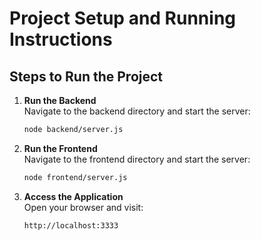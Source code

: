 # Project Setup and Running Instructions

## Steps to Run the Project

1. **Run the Backend**  
   Navigate to the backend directory and start the server:

    ```bash
    node backend/server.js
    ```

2. **Run the Frontend**  
   Navigate to the frontend directory and start the server:

    ```bash
    node frontend/server.js
    ```

3. **Access the Application**  
   Open your browser and visit:
    ```
    http://localhost:3333
    ```
